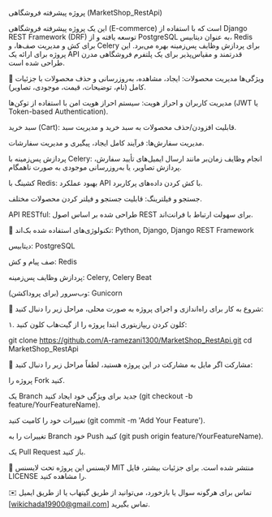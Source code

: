 پروژه پیشرفته فروشگاهی (MarketShop_RestApi)

این یک پروژه پیشرفته فروشگاهی (E-commerce) است که با استفاده از Django REST Framework (DRF) توسعه یافته و از PostgreSQL به عنوان
دیتابیس، Redis برای کش و مدیریت صف‌ها، و Celery برای پردازش وظایف پس‌زمینه بهره می‌برد. این پروژه برای ارائه یک API قدرتمند و مقیاس‌پذیر برای یک 
پلتفرم فروشگاهی مدرن طراحی شده است.


🌟 ویژگی‌ها
مدیریت محصولات: ایجاد، مشاهده، به‌روزرسانی و حذف محصولات با جزئیات کامل (نام، توضیحات، قیمت، موجودی، تصاویر).

مدیریت کاربران و احراز هویت: سیستم احراز هویت امن با استفاده از توکن‌ها (JWT یا Token-based Authentication).

سبد خرید (Cart): قابلیت افزودن/حذف محصولات به سبد خرید و مدیریت سبد.

مدیریت سفارش‌ها: فرآیند کامل ایجاد، پیگیری و مدیریت سفارشات.

پردازش پس‌زمینه با Celery: انجام وظایف زمان‌بر مانند ارسال ایمیل‌های تأیید سفارش، پردازش تصاویر، یا به‌روزرسانی موجودی به صورت ناهمگام.

کشینگ با Redis: بهبود عملکرد API با کش کردن داده‌های پرکاربرد.

جستجو و فیلترینگ: قابلیت جستجو و فیلتر کردن محصولات مختلف.

API RESTful: طراحی شده بر اساس اصول REST برای سهولت ارتباط با فرانت‌اند.



🚀 تکنولوژی‌های استفاده شده
بک‌اند: Python, Django, Django REST Framework

دیتابیس: PostgreSQL

صف پیام و کش: Redis

پردازش وظایف پس‌زمینه: Celery, Celery Beat

وب‌سرور (برای پروداکشن): Gunicorn



🏁 شروع به کار
برای راه‌اندازی و اجرای پروژه به صورت محلی، مراحل زیر را دنبال کنید:

۱. کلون کردن ریپازیتوری
ابتدا پروژه را از گیت‌هاب کلون کنید:

git clone https://github.com/A-ramezani1300/MarketShop_RestApi.git
cd MarketShop_RestApi



🤝 مشارکت
اگر مایل به مشارکت در این پروژه هستید، لطفاً مراحل زیر را دنبال کنید:

پروژه را Fork کنید.

یک Branch جدید برای ویژگی خود ایجاد کنید (git checkout -b feature/YourFeatureName).

تغییرات خود را کامیت کنید (git commit -m 'Add Your Feature').

تغییرات را به Branch خود Push کنید (git push origin feature/YourFeatureName).

یک Pull Request باز کنید.



📄 لایسنس
این پروژه تحت لایسنس MIT منتشر شده است. برای جزئیات بیشتر، فایل LICENSE را مشاهده کنید.


✉️ تماس
برای هرگونه سوال یا بازخورد، می‌توانید از طریق گیتهاب یا از طریق ایمیل [wikichada19900@gmail.com] تماس بگیرید.

